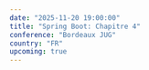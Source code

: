 ```yaml
---
date: "2025-11-20 19:00:00"
title: "Spring Boot: Chapitre 4"
conference: "Bordeaux JUG"
country: "FR"
upcoming: true
---
```

